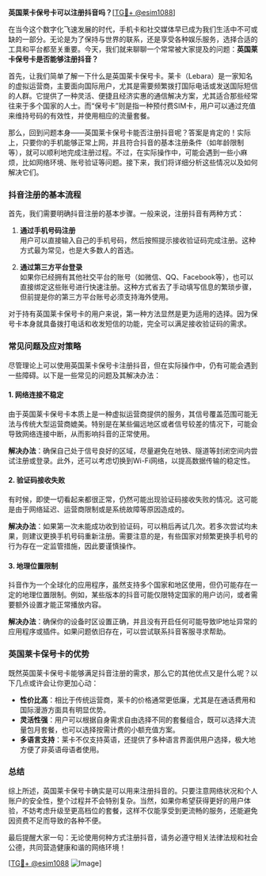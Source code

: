 **英国莱卡保号卡可以注册抖音吗？**[[TG💪+ @esim1088](https://t.me/s/esim1088)]

在当今这个数字化飞速发展的时代，手机卡和社交媒体早已成为我们生活中不可或缺的一部分。无论是为了保持与世界的联系，还是享受各种娱乐服务，选择合适的工具和平台都至关重要。今天，我们就来聊聊一个常常被大家提及的问题：**英国莱卡保号卡是否能够注册抖音？**

首先，让我们简单了解一下什么是英国莱卡保号卡。莱卡（Lebara）是一家知名的虚拟运营商，主要面向国际用户，尤其是需要频繁拨打国际电话或发送国际短信的人群。它提供了一种灵活、便捷且经济实惠的通信解决方案，尤其适合那些经常往来于多个国家的人士。而“保号卡”则是指一种预付费SIM卡，用户可以通过充值来维持号码的有效性，并使用相应的流量套餐。

那么，回到问题本身——英国莱卡保号卡能否注册抖音呢？答案是肯定的！实际上，只要你的手机能够正常上网，并且符合抖音的基本注册条件（如年龄限制等），就可以顺利地完成注册过程。不过，在实际操作中，可能会遇到一些小麻烦，比如网络环境、账号验证等问题。接下来，我们将详细分析这些情况以及如何解决它们。

### 抖音注册的基本流程

首先，我们需要明确抖音注册的基本步骤。一般来说，注册抖音有两种方式：

1. **通过手机号码注册**  
   用户可以直接输入自己的手机号码，然后按照提示接收验证码完成注册。这种方式最为常见，也是大多数人的首选。

2. **通过第三方平台登录**  
   如果你已经拥有其他社交平台的账号（如微信、QQ、Facebook等），也可以直接绑定这些账号进行快速注册。这种方式省去了手动填写信息的繁琐步骤，但前提是你的第三方平台账号必须支持海外使用。

对于持有英国莱卡保号卡的用户来说，第一种方法显然是更为适用的选择。因为保号卡本身就具备拨打电话和收发短信的功能，完全可以满足接收验证码的需求。

### 常见问题及应对策略

尽管理论上可以使用英国莱卡保号卡注册抖音，但在实际操作中，仍有可能会遇到一些障碍。以下是一些常见的问题及其解决办法：

#### 1. 网络连接不稳定
由于英国莱卡保号卡本质上是一种虚拟运营商提供的服务，其信号覆盖范围可能无法与传统大型运营商媲美。特别是在某些偏远地区或者信号较差的情况下，可能会导致网络连接中断，从而影响抖音的正常使用。

**解决办法**：确保自己处于信号良好的区域，尽量避免在地铁、隧道等封闭空间内尝试注册或登录。此外，还可以考虑切换到Wi-Fi网络，以提高数据传输的稳定性。

#### 2. 验证码接收失败
有时候，即使一切看起来都很正常，仍然可能出现验证码接收失败的情况。这可能是由于网络延迟、运营商限制或是系统故障等原因造成的。

**解决办法**：如果第一次未能成功收到验证码，可以稍后再试几次。若多次尝试均未果，则建议更换手机号码重新注册。需要注意的是，有些国家对频繁更换手机号的行为存在一定监管措施，因此要谨慎操作。

#### 3. 地理位置限制
抖音作为一个全球化的应用程序，虽然支持多个国家和地区使用，但仍可能存在一定的地理位置限制。例如，某些版本的抖音可能仅限特定国家的用户访问，或者需要额外设置才能正常播放内容。

**解决办法**：确保你的设备时区设置正确，并且没有开启任何可能导致IP地址异常的应用程序或插件。如果问题依旧存在，可以尝试联系抖音客服寻求帮助。

### 英国莱卡保号卡的优势

既然英国莱卡保号卡能够满足抖音注册的需求，那么它的其他优点又是什么呢？以下几点或许会让你更加心动：

- **性价比高**：相比于传统运营商，莱卡的价格通常更低廉，尤其是在通话费用和国际漫游方面具有明显优势。
- **灵活性强**：用户可以根据自身需求自由选择不同的套餐组合，既可以选择大流量包月套餐，也可以选择按需计费的小额充值方案。
- **多语言支持**：莱卡不仅支持英语，还提供了多种语言界面供用户选择，极大地方便了非英语母语者使用。

### 总结

综上所述，英国莱卡保号卡确实是可以用来注册抖音的。只要注意网络状况和个人账户的安全性，整个过程并不会特别复杂。当然，如果你希望获得更好的用户体验，不妨考虑升级至更高档位的套餐，这样不仅能享受到更流畅的服务，还能避免因资费不足而导致的各种不便。

最后提醒大家一句：无论使用何种方式注册抖音，请务必遵守相关法律法规和社会公德，共同营造健康和谐的网络环境！

[[TG💪+ @esim1088](https://t.me/s/esim1088) ![Image](https://i.postimg.cc/4NQfJmqS/Snipaste-2025-05-13-00-14-12.png)]